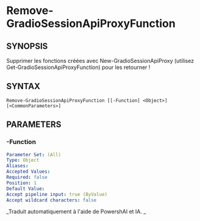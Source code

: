 ﻿---
external help file: powershai-help.xml
schema: 2.0.0
powershai: true
---

# Remove-GradioSessionApiProxyFunction

## SYNOPSIS <!--!= @#Synop !-->
Supprimer les fonctions créées avec  New-GradioSessionApiProxy (utilisez Get-GradioSessionApiProxyFunction) pour les retourner !

## SYNTAX <!--!= @#Syntax !-->

```
Remove-GradioSessionApiProxyFunction [[-Function] <Object>] [<CommonParameters>]
```

## PARAMETERS <!--!= @#Params !-->

### -Function

```yml
Parameter Set: (All)
Type: Object
Aliases: 
Accepted Values: 
Required: false
Position: 1
Default Value: 
Accept pipeline input: true (ByValue)
Accept wildcard characters: false
```




<!--PowershaiAiDocBlockStart-->
_Traduit automatiquement à l'aide de PowershAI et IA. 
_
<!--PowershaiAiDocBlockEnd-->
